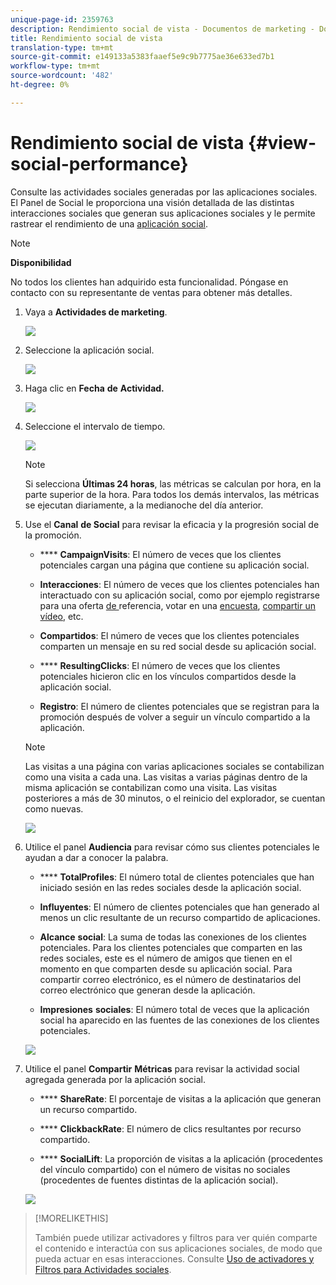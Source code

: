 ```yaml
---
unique-page-id: 2359763
description: Rendimiento social de vista - Documentos de marketing - Documentación del producto
title: Rendimiento social de vista
translation-type: tm+mt
source-git-commit: e149133a5383faaef5e9c9b7775ae36e633ed7b1
workflow-type: tm+mt
source-wordcount: '482'
ht-degree: 0%

---
```



# Rendimiento social de vista {#view-social-performance}

Consulte las actividades sociales generadas por las aplicaciones sociales. El Panel de Social le proporciona una visión detallada de las distintas interacciones sociales que generan sus aplicaciones sociales y le permite rastrear el rendimiento de una [aplicación social](http://docs.marketo.com/display/docs/social).

>[!NOTE]
>
>**Disponibilidad**
>
>No todos los clientes han adquirido esta funcionalidad. Póngase en contacto con su representante de ventas para obtener más detalles.

1. Vaya a **Actividades de marketing**.

   ![](assets/login-marketing-activities.png)

1. Seleccione la aplicación social.

   ![](assets/image2014-9-23-17-3a10-3a13.png)

1. Haga clic en **Fecha** **de** **Actividad.**

   ![](assets/image2014-9-23-17-3a10-3a22.png)

1. Seleccione el intervalo de tiempo.

   ![](assets/image2014-9-23-17-3a10-3a35.png)

   >[!NOTE]
   >
   >Si selecciona **Últimas 24 horas**, las métricas se calculan por hora, en la parte superior de la hora. Para todos los demás intervalos, las métricas se ejecutan diariamente, a la medianoche del día anterior.

1. Use el **Canal** **de Social** para revisar la eficacia y la progresión social de la promoción.

   * **** **CampaignVisits**: El número de veces que los clientes potenciales cargan una página que contiene su aplicación social.

   * **Interacciones**: El número de veces que los clientes potenciales han interactuado con su aplicación social, como por ejemplo registrarse para una oferta [ de ](../../../../product-docs/demand-generation/social/referral-offers/create-a-referral-offer.md)referencia, votar en una  [encuesta](../../../../product-docs/demand-generation/social/creating-a-poll/create-a-poll.md),  [compartir un vídeo](../../../../product-docs/demand-generation/landing-pages/free-form-landing-pages/add-a-video-to-a-free-form-landing-page.md), etc.

   * **Compartidos**: El número de veces que los clientes potenciales comparten un mensaje en su red social desde su aplicación social.
   * **** **ResultingClicks**: El número de veces que los clientes potenciales hicieron clic en los vínculos compartidos desde la aplicación social.

   * **Registro**: El número de clientes potenciales que se registran para la promoción después de volver a seguir un vínculo compartido a la aplicación.
   >[!NOTE]
   >
   >Las visitas a una página con varias aplicaciones sociales se contabilizan como una visita a cada una. Las visitas a varias páginas dentro de la misma aplicación se contabilizan como una visita. Las visitas posteriores a más de 30 minutos, o el reinicio del explorador, se cuentan como nuevas.

   ![](assets/image2014-9-23-17-3a11-3a16.png)

1. Utilice el panel **Audiencia** para revisar cómo sus clientes potenciales le ayudan a dar a conocer la palabra.

   * **** **TotalProfiles**: El número total de clientes potenciales que han iniciado sesión en las redes sociales desde la aplicación social.

   * **Influyentes**: El número de clientes potenciales que han generado al menos un clic resultante de un recurso compartido de aplicaciones.
   * **Alcance** **social**: La suma de todas las conexiones de los clientes potenciales. Para los clientes potenciales que comparten en las redes sociales, este es el número de amigos que tienen en el momento en que comparten desde su aplicación social. Para compartir correo electrónico, es el número de destinatarios del correo electrónico que generan desde la aplicación.

   * **Impresiones** **sociales**: El número total de veces que la aplicación social ha aparecido en las fuentes de las conexiones de los clientes potenciales.

   ![](assets/image2014-9-23-17-3a11-3a26.png)

1. Utilice el panel **Compartir** **Métricas** para revisar la actividad social agregada generada por la aplicación social.

   * **** **ShareRate**: El porcentaje de visitas a la aplicación que generan un recurso compartido.

   * **** **ClickbackRate**: El número de clics resultantes por recurso compartido.

   * **** **SocialLift**: La proporción de visitas a la aplicación (procedentes del vínculo compartido) con el número de visitas no sociales (procedentes de fuentes distintas de la aplicación social).

   ![](assets/image2014-9-23-17-3a11-3a35.png)

>[!MORELIKETHIS]
>
>También puede utilizar activadores y filtros para ver quién comparte el contenido e interactúa con sus aplicaciones sociales, de modo que pueda actuar en esas interacciones. Consulte [Uso de activadores y Filtros para Actividades sociales](triggers-and-filters-for-social-activities.md).

